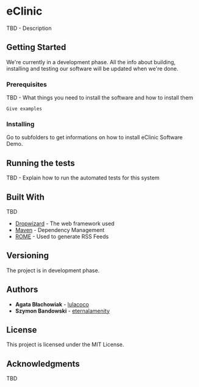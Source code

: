 # eClinic

TBD - Description

## Getting Started

We're currently in a development phase. All the info about building, installing and testing our software will be updated when we're done.

### Prerequisites

TBD - What things you need to install the software and how to install them

```
Give examples
```

### Installing

Go to subfolders to get informations on how to install eClinic Software Demo.

## Running the tests

TBD - Explain how to run the automated tests for this system

## Built With

TBD
* [Dropwizard](http://www.dropwizard.io/1.0.2/docs/) - The web framework used
* [Maven](https://maven.apache.org/) - Dependency Management
* [ROME](https://rometools.github.io/rome/) - Used to generate RSS Feeds

## Versioning

The project is in development phase.

## Authors

* **Agata Błachowiak** - [lulacoco](https://github.com/lulacoco)
* **Szymon Bandowski** - [eternalamenity](https://github.com/eternalamenity)

## License

This project is licensed under the MIT License.

## Acknowledgments

TBD
